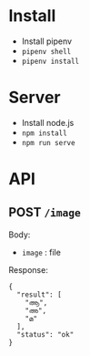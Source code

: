 # Install

- Install pipenv
- `pipenv shell`
- `pipenv install`

# Server

- Install node.js
- `npm install`
- `npm run serve`

# API

## POST `/image`

Body:
- `image` : file

Response:
```
{
  "result": [
    "ആ",
    "അ",
    "മ"
  ],
  "status": "ok"
}
```
